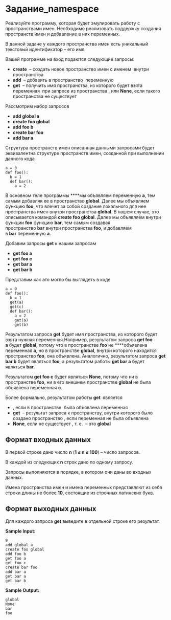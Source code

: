 # Задание_namespace

Реализуйте программу, которая будет эмулировать работу с пространствами имен. Необходимо реализовать поддержку создания пространств имен и добавление в них переменных.

В данной задаче у каждого пространства имен есть уникальный текстовый идентификатор – его имя.

Вашей программе на вход подаются следующие запросы:

- **create <namespace> <parent>** – создать новое пространство имен с именем **<namespace>** внутри пространства **<parent>**
- **add <namespace> <var>** – добавить в пространство **<namespace>** переменную **<var>**
- **get <namespace> <var>** – получить имя пространства, из которого будет взята переменная **<var>** при запросе из пространства **<namespace>**, или **None**, если такого пространства не существует

Рассмотрим набор запросов

- **add global a**
- **create foo global**
- **add foo b**
- **create bar foo**
- **add bar a**

Структура пространств имен описанная данными запросами будет эквивалентна структуре пространств имен, созданной при выполнении данного кода

```
a = 0
def foo():
  b = 1
  def bar():
    a = 2
```

В основном теле программы ****мы объявляем переменную **a**, тем самым добавляя ее в пространство **global**. Далее мы объявляем функцию **foo**, что влечет за собой создание локального для нее пространства имен внутри пространства **global**. В нашем случае, это описывается командой **create foo global**. Далее мы объявляем внутри функции **foo** функцию **bar**, тем самым создавая пространство **bar** внутри пространства **foo**, и добавляем в **bar** переменную **a**.

Добавим запросы **get** к нашим запросам

- **get foo a**
- **get foo c**
- **get bar a**
- **get bar b**

Представим как это могло бы выглядеть в коде

```
a = 0
def foo():
  b = 1
  get(a)
  get(c)
  def bar():
    a = 2
    get(a)
    get(b)
```

Результатом запроса **get** будет имя пространства, из которого будет взята нужная переменная.Например, результатом запроса **get foo a** будет **global**, потому что в пространстве **foo** не ****объявлена переменная **a**, но в пространстве **global**, внутри которого находится пространство **foo**, она объявлена. Аналогично, результатом запроса **get bar b** будет являться **foo**, а результатом работы **get bar a** будет являться **bar**.

Результатом **get foo c** будет являться **None**, потому что ни в пространстве **foo**, ни в его внешнем пространстве **global** не была объявлена переменная **с**.

Более формально, результатом работы **get <namespace> <var>** является

- **<namespace>**, если в пространстве **<namespace>** была объявлена переменная **<var>**
- **get <parent> <var>** – результат запроса к пространству, внутри которого было создано пространство **<namespace>**, если переменная не была объявлена
- **None**, если не существует **<parent>**, т. е. **<namespace>** – это **global**

## **Формат входных данных**

В первой строке дано число **n** (**1 ≤ n ≤ 100**) – число запросов.

В каждой из следующих **n** строк дано по одному запросу.

Запросы выполняются в порядке, в котором они даны во входных данных.

Имена пространства имен и имена переменных представляют из себя строки длины не более **10**, состоящие из строчных латинских букв.

## **Формат выходных данных**

Для каждого запроса **get** выведите в отдельной строке его результат.

**Sample Input:**

```
9
add global a
create foo global
add foo b
get foo a
get foo c
create bar foo
add bar a
get bar a
get bar b

```

**Sample Output:**

```
global
None
bar
foo
```